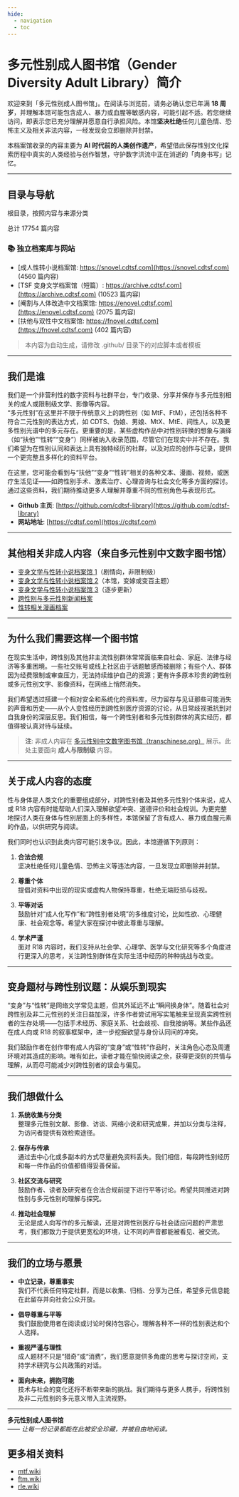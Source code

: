 ```yaml
---
hide:
  - navigation
  - toc
---
```


# 多元性别成人图书馆（Gender Diversity Adult Library）简介

欢迎来到「多元性别成人图书馆」。在阅读与浏览前，请务必确认您已年满 **18 周岁**，并理解本馆可能包含成人、暴力或血腥等敏感内容，可能引起不适。若您继续访问，即表示您已充分理解并愿意自行承担风险。本馆**坚决杜绝**任何儿童色情、恐怖主义及相关非法内容，一经发现会立即删除并封禁。

本档案馆收录的内容主要为 **AI 时代前的人类创作遗产**，希望借此保存性别文化探索历程中真实的人类经验与创作智慧，守护数字洪流中正在消逝的「肉身书写」记忆。

---

## 目录与导航

根目录，按照内容与来源分类


总计 17754 篇内容


### 📚 独立档案库与网站

- [成人性转小说档案馆: https://snovel.cdtsf.com](https://snovel.cdtsf.com) (4560 篇内容)
- [TSF 变身文学档案馆（短篇）: https://archive.cdtsf.com](https://archive.cdtsf.com) (10523 篇内容)
- [阉割与人体改造中文档案馆: https://enovel.cdtsf.com](https://enovel.cdtsf.com) (2075 篇内容)
- [扶他与双性中文档案馆: https://fnovel.cdtsf.com](https://fnovel.cdtsf.com) (402 篇内容)


> 本内容为自动生成，请修改 .github/ 目录下的对应脚本或者模板


---

## 我们是谁

我们是一个非营利性的数字资料与社群平台，专门收录、分享并保存与多元性别相关的成人或限制级文学、影像等内容。  
“多元性别”在这里并不限于传统意义上的跨性别（如 MtF、FtM），还包括各种不符合二元性别的表达方式，如 CDTS、伪娘、男娘、MtX、MtE、间性人，以及更多性别光谱中的多元存在。更重要的是，某些虚构作品中对性别转换的想象与演绎（如“扶他”“性转”“变身”）同样被纳入收录范围，尽管它们在现实中并不存在。我们希望为在性别认同和表达上具有独特经历的社群，以及对应的创作与记录，提供一个更完整且多样化的资料平台。

在这里，您可能会看到与“扶他”“变身”“性转”相关的各种文本、漫画、视频，或医疗生活见证——如跨性别手术、激素治疗、心理咨询与社会文化等多方面的探讨。通过这些资料，我们期待推动更多人理解并尊重不同的性别角色与表现形式。

- **Github 主页**: [https://github.com/cdtsf-library](https://github.com/cdtsf-library)  
- **网站地址**: [https://cdtsf.com](https://cdtsf.com)

---

## 其他相关非成人内容（来自多元性别中文数字图书馆）

- [变身文学与性转小说档案馆 1](https://novel.transchinese.org)（剧情向，非限制级）
- [变身文学与性转小说档案馆 2](https://xnovel.transchinese.org)（本馆，变嫁或变百主题）
- [变身文学与性转小说档案馆 3](https://unovel.transchinese.org)（逐步更新）
- [跨性别与多元性别新闻档案](https://news.transchinese.org)
- [性转相关漫画档案](https://comic.transchinese.org)

---

## 为什么我们需要这样一个图书馆

在现实生活中，跨性别及其他非主流性别群体常常面临来自社会、家庭、法律与经济等多重困境。一些社交账号或线上社区由于话题敏感而被删除；有些个人、群体因为经费限制或审查压力，无法持续维护自己的资源；更有许多原本珍贵的跨性别或多元性别文字、影像资料，在网络上悄然消失。

我们希望透过搭建一个相对安全和系统化的资料库，尽力留存与见证那些可能消失的声音和历史——从个人变性经历到跨性别医疗资源的讨论，从日常歧视抵抗到对自我身份的深层反思。我们相信，每一个跨性别者和多元性别群体的真实经历，都值得被认真对待与延续。

> **注**: 非成人内容在 [多元性别中文数字图书馆（transchinese.org）](https://transchinese.org) 展示。此处主要面向 **成人与限制级** 内容。

---

## 关于成人内容的态度

性与身体是人类文化的重要组成部分，对跨性别者及其他多元性别个体来说，成人或 R18 内容有时能帮助人们深入理解欲望冲突、道德评价和社会规训。为更完整地探讨人类在身体与性别层面上的多样性，本馆保留了含有成人、暴力或血腥元素的作品，以供研究与阅读。

我们同时也认识到此类内容可能引发争议。因此，本馆遵循下列原则：

1. **合法合规**  
   坚决杜绝任何儿童色情、恐怖主义等违法内容，一旦发现立即删除并封禁。

2. **尊重个体**  
   提倡对资料中出现的现实或虚构人物保持尊重，杜绝无端贬损与歧视。

3. **平等对话**  
   鼓励针对“成人化写作”和“跨性别者处境”的多维度讨论，比如性欲、心理健康、社会观念等。希望大家在探讨中彼此尊重与理解。

4. **学术严谨**  
   面对 R18 内容时，我们支持从社会学、心理学、医学与文化研究等多个角度进行更深入的思考，关注跨性别群体在实际生活中经历的种种挑战与改变。

---

## 变身题材与跨性别议题：从娱乐到现实

“变身”与“性转”是网络文学常见主题，但其外延远不止“瞬间换身体”。随着社会对跨性别及非二元性别的关注日益加深，许多作者尝试用写实笔触来呈现真实跨性别者的生存处境——包括手术经历、家庭关系、社会歧视、自我接纳等。某些作品还在成人向或 R18 的叙事框架中，进一步挖掘欲望与身份认同间的冲突。

我们鼓励作者在创作带有成人内容的“变身”或“性转”作品时，关注角色心态及周遭环境对其造成的影响。唯有如此，读者才能在愉快阅读之余，获得更深刻的共情与理解，从而尽可能减少对跨性别者的误会与偏见。

---

## 我们想做什么

1. **系统收集与分类**  
   整理多元性别文献、影像、访谈、网络小说和研究成果，并加以分类与注释，为访问者提供有效检索途径。

2. **保存与传承**  
   通过去中心化或多副本的方式尽量避免资料丢失。我们相信，每段跨性别经历和每一件作品的价值都值得妥善保留。

3. **社区交流与研究**  
   鼓励作者、读者及研究者在合法合规前提下进行平等讨论。希望共同推进对跨性别与多元性别的理解与探究。

4. **推动社会理解**  
   无论是成人向写作的多元解读，还是对跨性别医疗与社会适应问题的严肃思考，我们都致力于提供更宽松的环境，让不同的声音都能被看见、被交流。

---

## 我们的立场与愿景

- **中立记录，尊重事实**  
  我们不代表任何特定社群，而是以收集、归档、分享为己任，希望多元信息能在此留存并向社会公众开放。

- **倡导尊重与平等**  
  我们鼓励使用者在阅读或讨论时保持包容心，理解各种不一样的性别表达和个人选择。

- **重视严谨与理性**  
  成人题材不只是“猎奇”或“消费”，我们愿意提供多角度的思考与探讨空间，支持学术研究与公共政策的对话。

- **面向未来，拥抱可能**  
  技术与社会的变化还将不断带来新的挑战。我们期待与更多人携手，将跨性别及非二元性别的多元意义带入主流视野。

---

**多元性别成人图书馆**  
_—— 让每一份记录都能在此被安全珍藏，并被自由地阅读。_


## 更多相关资料

- [mtf.wiki](https://mtf.wiki/)
- [ftm.wiki](https://mtf.wiki/)  
- [rle.wiki](https://mtf.wiki/)
